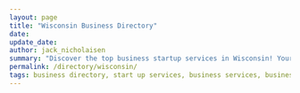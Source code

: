 ```yaml
---
layout: page
title: "Wisconsin Business Directory"
date: 
update_date: 
author: jack_nicholaisen
summary: "Discover the top business startup services in Wisconsin! Your ultimate guide to launching a successful venture."  
permalink: /directory/wisconsin/
tags: business directory, start up services, business services, business lawyers, registered agents,
---
```


